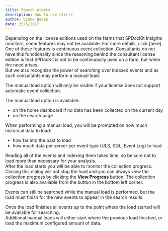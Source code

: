```yaml
---
title: Search Alerts
description: How to use alerts
author: Vinko Bedek
date: 25/5/2017
---
```

<!--needs a link added to insights features by edition -->

Depending on the license editions used on the farms that SPDocKit Insights monitors, some features may not be available. For more details, click [here].  
One of these features is continuous event collection. Consultants do not have this functionality since the reasoning behind the consultant license edition is that SPDocKit is not to be continuously used on a farm, but when the need arises.  
But we also recognize the power of searching over indexed events and as such consultants may perform a manual load.

The manual load option will only be visible if your license does not support automatic event collection. 

The manual load option is available:
* on the home dashboard if no data has been collected on the current day
* on the search page 

When performing a manual load, you will be prompted on how much historical data to load:
* how far into the past to load
* how much data per server per event type (ULS, SQL, Event Log) to load

Reading all of the events and indexing them takes time, so be sure not to load more than necessary for your analysis.  
After the load starts you will be able to monitor the collection progress. Closing this dialog will not stop the load and you can always view the collection progress by clicking the **View Progress** button. The collection progress is also available from the button in the bottom left corner.  

Events can still be searched while the manual load is performed, but the load must finish for the new events to appear in the search results.  

<!--cannot decide if '...when the load started' or '...where the load started'. when is the logical choice since we are talking about time,
but where sound nicer, at least to me -->
Once the load finishes all events up to the point where the load started will be available for searching.   
Additional manual loads will either start where the previous load finished, or load the maximum configured amount of data.




